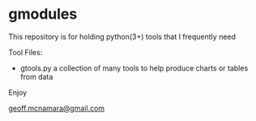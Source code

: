 # gmodules

This repository is for holding python(3+) tools that I frequently need

Tool Files:

* gtools.py a collection of many tools to help produce charts or tables from data


Enjoy

geoff.mcnamara@gmail.com
